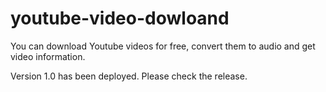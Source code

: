 # youtube-video-dowloand
You can download Youtube videos for free, convert them to audio and get video information.

Version 1.0 has been deployed. Please check the release.
